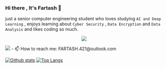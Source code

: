 ### Hi there , It's Fartash 👋
just a senior computer engineering student who loves studying  ```AI and Deep Learning``` , enjoys learning about ```Cyber Security``` , ```Data Encryption``` and ```Data Analysis``` and likes coding so much.

<p align="center">
  <a href="https://github.com/Fartash-421/Computer-architecture-">
    <img src="https://skillicons.dev/icons?i=html,css,javascript,c,cpp,flutter,git,idea,java,py"/>
  </a>
</p>
      <img src="https://skillicons.dev/icons?i=email"/>
- 📫 How to reach me: FARTASH.421@outlook.com

  <a href="#">![Github stats](https://github-readme-stats.vercel.app/api?username=fartash-421&theme=blueberry&count_private=true&hide_border=true&line_height=20)</a>
  <a href="#">![Top Langs](https://github-readme-stats.vercel.app/api/top-langs/?username=fartash-421&layout=compact&theme=blueberry&count_private=true&hide_border=true)</a>
<!--
[![Top Langs](https://github-readme-stats.vercel.app/api/top-langs/?username=negarhonarvar&hide_progress=true&theme=highcontrast)](https://github.com/negarhonarvar?tab=repositories)
                      

**negarhonarvar/negarhonarvar** is a ✨ _special_ ✨ repository because its `README.md` (this file) appears on your GitHub profile.

Here are some ideas to get you started:

- 🔭 I’m currently working on ...
- 🌱 I’m currently learning ...
- 👯 I’m looking to collaborate on ...
- 🤔 I’m looking for help with ...
- 💬 Ask me about ...
- 📫 How to reach me: ...
- 😄 Pronouns: ...
- ⚡ Fun fact: ...
-->
